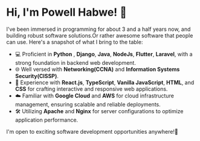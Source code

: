 # Hi, I'm Powell Habwe! 👋

I've been immersed in programming for about 3 and a half years now, and building robust software solutions.Or rather awesome software that people can use. 
Here's a snapshot of what I bring to the table:

- 💻 Proficient in **Python** , **Django**, **Java**, **NodeJs**, **Flutter**, **Laravel**, with a strong foundation in backend web development.
- 🌐 Well versed with **Networking(CCNA)** and  **Information Systems Security(CISSP)**.
- 🚀 Experience with **React.js**, **TypeScript**, **Vanilla JavaScript**, **HTML**, and **CSS** for crafting interactive and responsive web applications.
- ☁️ Familiar with **Google Cloud** and **AWS** for cloud infrastructure management, ensuring scalable and reliable deployments.
- 🛠️ Utilizing **Apache** and **Nginx** for server configurations to optimize application performance.

 I'm open to exciting software development opportunities anywhere!🚀
